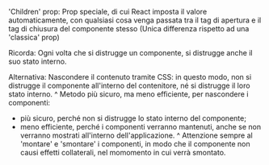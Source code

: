 'Children' prop:
Prop speciale, di cui React imposta il valore automaticamente,
con qualsiasi cosa venga passata tra il tag di apertura e il tag di chiusura del componente stesso
(Unica differenza rispetto ad una 'classica' prop)

Ricorda:
Ogni volta che si distrugge un componente, si distrugge anche il suo stato interno.

Alternativa:
Nascondere il contenuto tramite CSS: in questo modo, non si distrugge il componente all'interno del contenitore, né si distrugge il loro stato interno.
^
Metodo più sicuro, ma meno efficiente, per nascondere i componenti:
- più sicuro, perché non si distrugge lo stato interno del componente; 
- meno efficiente, perché i componenti verranno mantenuti, anche se non verranno mostrati all'interno dell'applicazione.
^
Attenzione sempre al 'montare' e 'smontare' i componenti, in modo che il componente non causi effetti collaterali, nel momomento in cui verrà smontato.